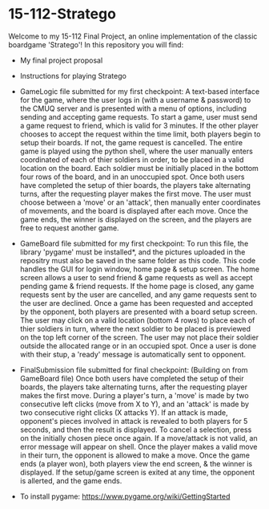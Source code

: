 # 15-112-Stratego
Welcome to my 15-112 Final Project, an online implementation of the classic boardgame 'Stratego'!
In this repository you will find:

* My final project proposal

* Instructions for playing Stratego

* GameLogic file submitted for my first checkpoint: A text-based interface for the game, where the user logs in (with a username & password) to the CMUQ server and is presented with a menu of options, including sending and accepting game requests. To start a game, user must send a game request to friend, which is valid for 3 minutes. If the other player chooses to accept the request within the time limit, both players begin to setup their boards. If not, the game request is cancelled. The entire game is played using the python shell, where the user manually enters coordinated of each of thier soldiers in order, to be placed in a valid location on the board. Each soldier must be initially placed in the bottom four rows of the board, and in an unoccupied spot. Once both users have completed the setup of thier boards, the players take alternating turns, after the requesting player makes the first move. The user must choose between a 'move' or an 'attack', then manually enter coordinates of movements, and the board is displayed after each move. Once the game ends, the winner is displayed on the screen, and the players are free to request another game.

* GameBoard file submitted for my first checkpoint: To run this file, the library 'pygame' must be installed*, and the pictures uploaded in the repositry must also be saved in the same folder as this code. This code handles the GUI for login window, home page & setup screen. The home screen allows a user to send friend & game requests as well as accept pending game & friend requests. If the home page is closed, any game requests sent by the user are cancelled, and any game requests sent to the user are declined. Once a game has been requested and accepted by the opponent, both players are presented with a board setup screen. The user may click on a valid location (bottom 4 rows) to place each of thier soldiers in turn, where the next soldier to be placed is previewed on the top left corner of the screen. The user may not place their soldier outside the allocated range or in an occupied spot. Once a user is done with their stup, a 'ready' message is automatically sent to opponent.

* FinalSubmission file submitted for final checkpoint: (Building on from GameBoard file) Once both users have completed the setup of their boards, the players take alternating turns, after the requesting player makes the first move. During a player's turn, a 'move' is made by two consecutive left clicks (move from X to Y), and an 'attack' is made by two consecutive right clicks (X attacks Y). If an attack is made, opponent's pieces involved in attack is revealed to both players for 5 seconds, and then the result is displayed. To cancel a selection, press on the initially chosen piece once again. If a move/attack is not valid, an error message will appear on shell. Once the player makes a valid move in their turn, the opponent is allowed to make a move. Once the game ends (a player won), both players view the end screen, & the winner is displayed. If the setup/game screen is exited at any time, the opponent is allerted, and the game ends.

* To install pygame: https://www.pygame.org/wiki/GettingStarted
